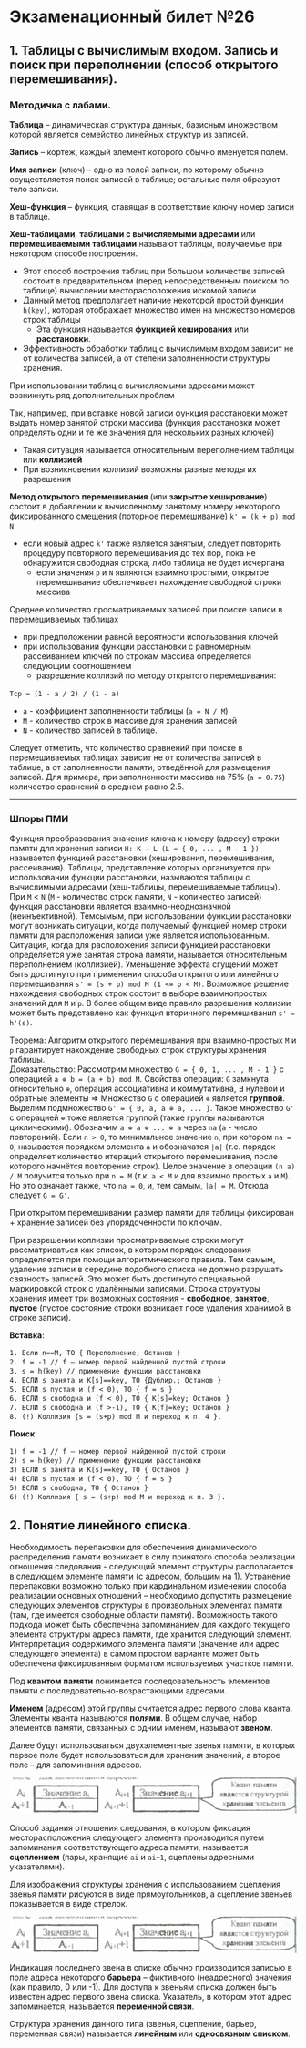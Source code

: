 # Экзаменационный билет №26

## 1. Таблицы с вычислимым входом. Запись и поиск при переполнении (способ открытого перемешивания).

### Методичка с лабами.

**Таблица** – динамическая структура данных, базисным множеством которой является семейство линейных структур из записей.

**Запись** – кортеж, каждый элемент которого обычно именуется полем.

**Имя записи** (ключ) – одно из полей записи, по которому обычно осуществляется поиск
записей в таблице; остальные поля образуют тело записи.

**Хеш-функция** – функция, ставящая в соответствие ключу номер записи в таблице.

**Хеш-таблицами**, **таблицами с вычисляемыми адресами** или **перемешиваемыми таблицами** называют таблицы, получаемые при некотором способе построения.

- Этот способ построения таблиц при большом количестве записей состоит в предварительном (перед непосредственным поиском по таблице) вычислении месторасположения искомой записи
- Данный метод предполагает наличие некоторой простой функции `h(key)`, которая отображает множество имен на множество номеров строк таблицы
  - Эта функция называется **функцией хеширования** или **расстановки**.
- Эффективность обработки таблиц с вычислимым входом зависит не от количества записей, а от степени заполненности структуры хранения.

При использовании таблиц с вычисляемыми адресами может возникнуть ряд дополнительных проблем

Так, например, при вставке новой записи функция расстановки может выдать номер занятой строки массива (функция расстановки может определять одни и те же значения для нескольких разных ключей)

- Такая ситуация называется относительным переполнением таблицы или **коллизией**
- При возникновении коллизий возможны разные методы их разрешения

**Метод открытого перемешивания** (или **закрытое хеширование**) состоит в добавлении к вычисленному занятому номеру некоторого фиксированного смещения (поторное перемешивание) `k' = (k + p) mod N`

- если новый адрес `k'` также является занятым, следует повторить процедуру повторного перемешивания до тех пор, пока не обнаружится свободная строка, либо таблица не будет исчерпана
  - если значения `p` и `N` являются взаимнопростыми, открытое перемешивание обеспечивает нахождение свободной строки массива

Среднее количество просматриваемых записей при поиске записи в перемешиваемых таблицах

- при предположении равной вероятности использования ключей
- при использовании функции расстановки с равномерным рассеиванием ключей по строкам массива определяется следующим соотношением
  - разрешение коллизий по методу открытого перемешивания:

`Tср = (1 - a / 2) / (1 - a)`

- `a` - коэффициент заполненности таблицы (`a = N / M`)
- `M` - количество строк в массиве для хранения записей
- `N` - количество записей в таблице.

Следует отметить, что количество сравнений при поиске в перемешиваемых таблицах зависит не от количества записей в таблице, а от заполненности памяти, отведённой для размещения записей. Для примера, при заполненности массива на 75% (`a = 0.75`) количество сравнений в среднем равно 2.5.

---

### Шпоры ПМИ

Функция преобразования значения ключа к номеру (адресу) строки памяти для хранения записи `H: K → L (L = { 0, ... , M - 1 })` называется функцией расстановки (хеширования, перемешивания, рассеивания). Таблицы, представление которых организуется при использовании функции расстановки, называются таблицы с вычислимыми адресами (хеш-таблицы, перемешиваемые таблицы). При `M` < `N` (`M` - количество строк памяти, `N` - количество записей) функция расстановки является взаимно-неоднозначной (неинъективной). Темсымым, при использовании функции расстановки могут возникать ситуации, когда получаемый функцией номер строки памяти для расположения записи уже является использованным. Ситуация, когда для расположения записи функцией расстановки определяется уже занятая строка памяти, называется относительным переполнением (коллизией). Уменьшение эффекта сгущений может быть достигнуто при применении способа открытого или линейного перемешивания `s' = (s + p) mod M (1 <= p < M)`. Возможное решение нахождения свободных строк состоит в выборе взаимнопростых значений для `M` и `p`. В более общем виде правило разрешения коллизии может быть представлено как функция вторичного перемешивания `s' = h'(s)`.

Теорема: Алгоритм открытого перемешивания при взаимно-простых `M` и `p` гарантирует нахождение свободных строк структуры хранения таблицы.  
Доказательство: Рассмотрим множество `G = { 0, 1, ... , M - 1 }` с операцией `a ⊕ b = (a + b) mod M`. Свойства операции: `G` замкнута относительно `⊕`, операция ассоциативна и коммутативна, ∃ нулевой и обратные элементы => Множество `G` с операцией `⊕` является **группой**. Выделим подмножество `G' = { 0, a, a ⊕ a, ... }`. Такое множество `G'` с операцией `⊕` тоже является группой (такие группы называются циклическими). Обозначим `a ⊕ a ⊕ ... ⊕ a` через `na` (`a` - число повторений). Если `n > 0`, то минимальное значение `n`, при котором `na = 0`, называется порядком элемента `a` и обозначатся `|a|` (т.е. порядок определяет количество итераций открытого перемешивания, после которого начнётся повторение строк). Целое значение в операции `(n a) / M` получится только при `n = M` (т.к. `a < M` и для взаимно простых `a` и `M`). Но это означает также, что `na = 0`, и, тем самым, `|a| = M`. Отсюда следует `G = G'`.

При открытом перемешивании размер памяти для таблицы фиксирован + хранение записей без упорядоченности по ключам.

При разрешении коллизии просматриваемые строки могут рассматриваться как список, в котором порядок следования определяется при помощи алгоритмического правила. Тем самым, удаление записи в середине подобного списка не должно разрушать связность записей. Это может быть достигнуто специальной маркировкой строк с удалёнными записями. Строка структуры хранения имеет три возможных состояния - **свободное**, **занятое**, **пустое** (пустое состояние строки возникает посе удаления хранимой в строке записи).

**Вставка**:

```
1. Если n==M, ТО { Переполнение; Останов }
2. f = -1 // f – номер первой найденной пустой строки
3. s = h(key) // применение функции расстановки
4. ЕСЛИ s занята и K[s]==key, ТО {Дублир.; Останов }
5. ЕСЛИ s пустая и (f < 0), ТО { f = s }
6. ЕСЛИ s свободна и (f < 0), ТО { K[s]=key; Останов }
7. ЕСЛИ s свободна и (f >-1), ТО { K[f]=key; Останов }
8. (!) Коллизия {s = (s+p) mod M и переход к п. 4 }.
```

**Поиск**:

```
1) f = -1 // f – номер первой найденной пустой строки
2) s = h(key) // применение функции расстановки
3) ЕСЛИ s занята и K[s]==key, ТО { Останов }
4) ЕСЛИ s пустая и (f < 0), ТО { f = s }
5) ЕСЛИ s свободна, ТО { Останов }
6) (!) Коллизия { s = (s+p) mod M и переход к п. 3 }.
```

## 2. Понятие линейного списка.

Необходимость перепаковки для обеспечения динамического
распределения памяти возникает в силу принятого способа реализации отношения
следования - следующий элемент структуры располагается в следующем элементе памяти (с
адресом, большим на 1). Устранение перепаковки возможно только при кардинальном
изменении способа реализации основных отношений – необходимо допустить размещение
следующих элементов структуры в произвольных элементах памяти (там, где имеется
свободные области памяти). Возможность такого подхода может быть обеспечена
запоминанием для каждого текущего элемента структуры адреса памяти, где хранится
следующий элемент. Интерпретация содержимого элемента памяти (значение или адрес
следующего элемента) в самом простом варианте может быть обеспечена фиксированным
форматом используемых участков памяти.  

Под **квантом памяти** понимается последовательность элементов памяти с последовательно-возрастающими адресами. 

**Именем** (адресом) этой группы считается адрес первого слова кванта. Элементы кванта называются **полями**. В общем случае, набор элементов памяти, связанных с одним именем, называют **звеном**.

Далее будут использоваться двухэлементные звенья памяти, в которых первое поле будет использоваться для хранения значений, а второе поле – для запоминания адресов.

![](../pictures/ticket26-1.png)

Способ задания отношения следования, в котором фиксация месторасположения следующего элемента производится путем запоминания соответствующего адреса памяти, называется **сцеплением** (пары, хранящие `ai` и `ai+1`, сцеплены адресными указателями).

Для изображения структуры хранения с использованием сцепления звенья памяти рисуются в виде прямоугольников, а сцепление звеньев показывается в виде стрелок.

![](../pictures/ticket26-1.png)

Индикация последнего звена в списке обычно производится записью в поле адреса некоторого **барьера** – фиктивного (неадресного) значения (как правило, 0 или -1). Для доступа к звеньям списка должен быть известен адрес первого звена списка. Указатель, в котором этот адрес запоминается, называется **переменной связи**.

Структура хранения данного типа (звенья, сцепление, барьер, переменная связи) называется **линейным** или **односвязным списком**.
